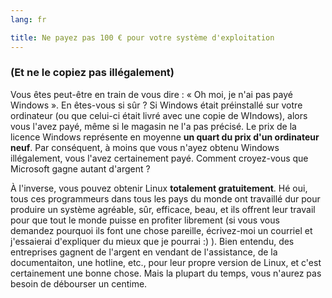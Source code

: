 ```yaml
---
lang: fr

title: Ne payez pas 100 € pour votre système d'exploitation
---
```


<h3>(Et ne le copiez pas illégalement)</h3>

Vous êtes peut-être en train de vous dire : « Oh moi, je n'ai pas 
payé Windows ». En êtes-vous si sûr ? Si Windows était préinstallé sur 
votre ordinateur (ou que celui-ci était livré avec une copie de 
WIndows), alors vous l'avez payé, même si le magasin ne l'a pas 
précisé. Le prix de la licence Windows représente en moyenne <b>un 
quart du prix d'un ordinateur neuf</b>. Par conséquent, à moins que 
vous n'ayez obtenu Windows illégalement, vous l'avez certainement 
payé. Comment croyez-vous que Microsoft gagne autant d'argent ?

À l'inverse, vous pouvez obtenir Linux <b>totalement 
gratuitement</b>. Hé oui, tous ces programmeurs dans tous les pays 
du monde ont travaillé dur pour produire un système agréable, sûr, 
efficace, beau, et ils offrent leur travail pour que tout le monde 
puisse en profiter librement (si vous vous demandez pourquoi ils 
font une chose pareille, écrivez-moi un courriel et j'essaierai 
d'expliquer du mieux que je pourrai :) ). Bien entendu, des 
entreprises gagnent de l'argent en vendant de l'assistance, de la 
documentaiton, une hotline, etc., pour leur propre version de Linux, et 
c'est certainement une bonne chose. Mais la plupart du temps, vous 
n'aurez pas besoin de débourser un centime. 





